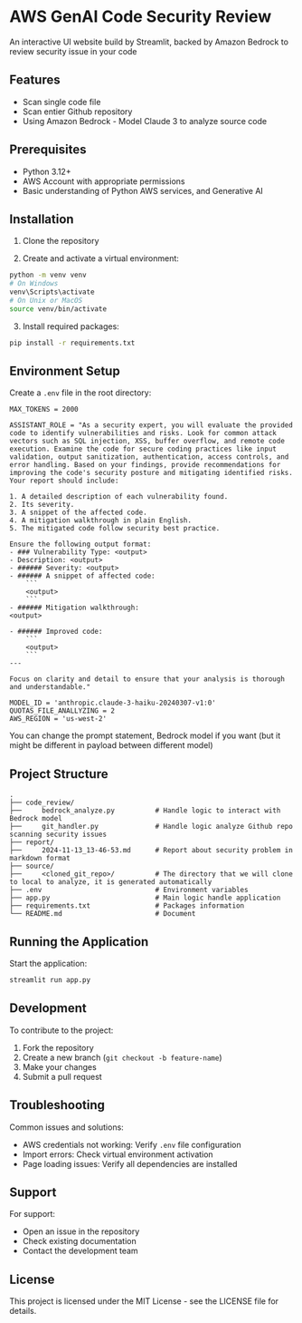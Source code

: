 # AWS GenAI Code Security Review

An interactive UI website build by Streamlit, backed by Amazon Bedrock to review security issue in your code

## Features

- Scan single code file
- Scan entier Github repository
- Using Amazon Bedrock - Model Claude 3 to analyze source code

## Prerequisites

- Python 3.12+
- AWS Account with appropriate permissions
- Basic understanding of Python AWS services, and Generative AI

## Installation

1. Clone the repository

2. Create and activate a virtual environment:
```bash
python -m venv venv
# On Windows
venv\Scripts\activate
# On Unix or MacOS
source venv/bin/activate
```

3. Install required packages:
```bash
pip install -r requirements.txt
```

## Environment Setup

Create a `.env` file in the root directory:
```
MAX_TOKENS = 2000

ASSISTANT_ROLE = "As a security expert, you will evaluate the provided code to identify vulnerabilities and risks. Look for common attack vectors such as SQL injection, XSS, buffer overflow, and remote code execution. Examine the code for secure coding practices like input validation, output sanitization, authentication, access controls, and error handling. Based on your findings, provide recommendations for improving the code's security posture and mitigating identified risks. Your report should include:

1. A detailed description of each vulnerability found.
2. Its severity.
3. A snippet of the affected code.
4. A mitigation walkthrough in plain English.
5. The mitigated code follow security best practice.

Ensure the following output format:
- ### Vulnerability Type: <output>
- Description: <output>
- ###### Severity: <output>
- ###### A snippet of affected code:
    ```
    <output>
    ```
- ###### Mitigation walkthrough:
<output>

- ###### Improved code:
    ```
    <output>
    ```
---

Focus on clarity and detail to ensure that your analysis is thorough and understandable."

MODEL_ID = 'anthropic.claude-3-haiku-20240307-v1:0'
QUOTAS_FILE_ANALLYZING = 2
AWS_REGION = 'us-west-2'
```
You can change the prompt statement, Bedrock model if you want (but it might be different in payload between different model)

## Project Structure

```
.
├── code_review/               
├──     bedrock_analyze.py          # Handle logic to interact with Bedrock model
├──     git_handler.py              # Handle logic analyze Github repo scanning security issues
├── report/           
├──     2024-11-13_13-46-53.md      # Report about security problem in markdown format
├── source/                     
├──     <cloned_git_repo>/          # The directory that we will clone to local to analyze, it is generated automatically        
├── .env                            # Environment variables
├── app.py                          # Main logic handle application
├── requirements.txt                # Packages information
└── README.md                       # Document    
```

## Running the Application

Start the application:
```bash
streamlit run app.py
```

## Development

To contribute to the project:

1. Fork the repository
2. Create a new branch (`git checkout -b feature-name`)
3. Make your changes
4. Submit a pull request

## Troubleshooting

Common issues and solutions:
- AWS credentials not working: Verify `.env` file configuration
- Import errors: Check virtual environment activation
- Page loading issues: Verify all dependencies are installed

## Support

For support:
- Open an issue in the repository
- Check existing documentation
- Contact the development team

## License

This project is licensed under the MIT License - see the LICENSE file for details.